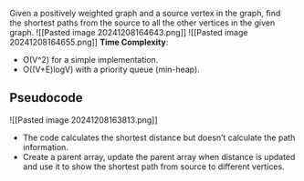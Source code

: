 Given a positively weighted graph and a source vertex in the graph, find the shortest paths from the source to all the other vertices in the given graph.
![[Pasted image 20241208164643.png]]
![[Pasted image 20241208164655.png]]
**Time Complexity**:
- O(V^2) for a simple implementation.
- O((V+E)log⁡V) with a priority queue (min-heap).
## Pseudocode
![[Pasted image 20241208163813.png]]
* The code calculates the shortest distance but doesn’t calculate the path information. 
* Create a parent array, update the parent array when distance is updated and use it to show the shortest path from source to different vertices.